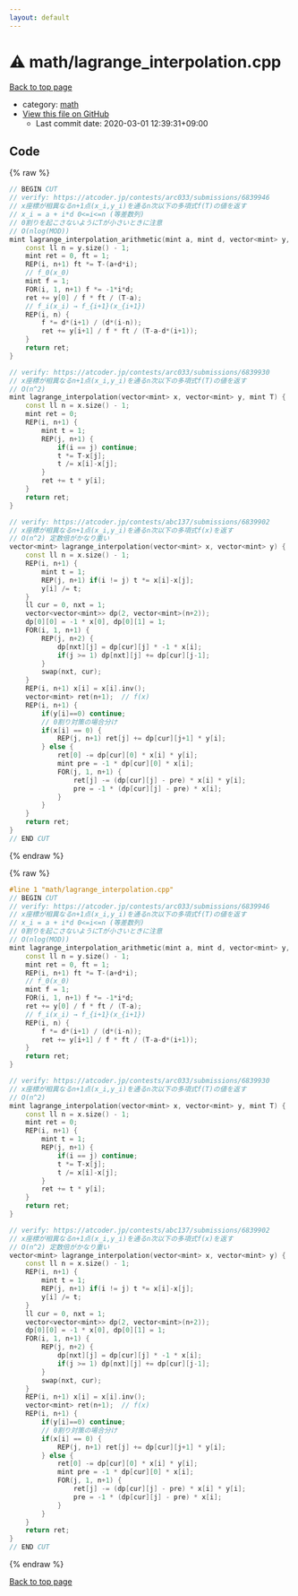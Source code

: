 ```yaml
---
layout: default
---
```


<!-- mathjax config similar to math.stackexchange -->
<script type="text/javascript" async
  src="https://cdnjs.cloudflare.com/ajax/libs/mathjax/2.7.5/MathJax.js?config=TeX-MML-AM_CHTML">
</script>
<script type="text/x-mathjax-config">
  MathJax.Hub.Config({
    TeX: { equationNumbers: { autoNumber: "AMS" }},
    tex2jax: {
      inlineMath: [ ['$','$'] ],
      processEscapes: true
    },
    "HTML-CSS": { matchFontHeight: false },
    displayAlign: "left",
    displayIndent: "2em"
  });
</script>

<script type="text/javascript" src="https://cdnjs.cloudflare.com/ajax/libs/jquery/3.4.1/jquery.min.js"></script>
<script src="https://cdn.jsdelivr.net/npm/jquery-balloon-js@1.1.2/jquery.balloon.min.js" integrity="sha256-ZEYs9VrgAeNuPvs15E39OsyOJaIkXEEt10fzxJ20+2I=" crossorigin="anonymous"></script>
<script type="text/javascript" src="../../assets/js/copy-button.js"></script>
<link rel="stylesheet" href="../../assets/css/copy-button.css" />


# :warning: math/lagrange_interpolation.cpp

<a href="../../index.html">Back to top page</a>

* category: <a href="../../index.html#7e676e9e663beb40fd133f5ee24487c2">math</a>
* <a href="{{ site.github.repository_url }}/blob/master/math/lagrange_interpolation.cpp">View this file on GitHub</a>
    - Last commit date: 2020-03-01 12:39:31+09:00




## Code

<a id="unbundled"></a>
{% raw %}
```cpp
// BEGIN CUT
// verify: https://atcoder.jp/contests/arc033/submissions/6839946
// x座標が相異なるn+1点(x_i,y_i)を通るn次以下の多項式f(T)の値を返す
// x_i = a + i*d 0<=i<=n (等差数列)
// 0割りを起こさないようにTが小さいときに注意
// O(nlog(MOD))
mint lagrange_interpolation_arithmetic(mint a, mint d, vector<mint> y, mint T) {
    const ll n = y.size() - 1;
    mint ret = 0, ft = 1;
    REP(i, n+1) ft *= T-(a+d*i);
    // f_0(x_0)
    mint f = 1;
    FOR(i, 1, n+1) f *= -1*i*d;
    ret += y[0] / f * ft / (T-a);
    // f_i(x_i) → f_{i+1}(x_{i+1})
    REP(i, n) {
        f *= d*(i+1) / (d*(i-n));
        ret += y[i+1] / f * ft / (T-a-d*(i+1));
    }
    return ret;
}

// verify: https://atcoder.jp/contests/arc033/submissions/6839930
// x座標が相異なるn+1点(x_i,y_i)を通るn次以下の多項式f(T)の値を返す
// O(n^2)
mint lagrange_interpolation(vector<mint> x, vector<mint> y, mint T) {
    const ll n = x.size() - 1;
    mint ret = 0;
    REP(i, n+1) {
        mint t = 1;
        REP(j, n+1) {
            if(i == j) continue;
            t *= T-x[j];
            t /= x[i]-x[j];
        }
        ret += t * y[i];
    }
    return ret;
}

// verify: https://atcoder.jp/contests/abc137/submissions/6839902
// x座標が相異なるn+1点(x_i,y_i)を通るn次以下の多項式f(x)を返す
// O(n^2) 定数倍がかなり重い
vector<mint> lagrange_interpolation(vector<mint> x, vector<mint> y) {
    const ll n = x.size() - 1;
    REP(i, n+1) {
        mint t = 1;
        REP(j, n+1) if(i != j) t *= x[i]-x[j];
        y[i] /= t;
    }
    ll cur = 0, nxt = 1;
    vector<vector<mint>> dp(2, vector<mint>(n+2));
    dp[0][0] = -1 * x[0], dp[0][1] = 1;
    FOR(i, 1, n+1) {
        REP(j, n+2) {
            dp[nxt][j] = dp[cur][j] * -1 * x[i];
            if(j >= 1) dp[nxt][j] += dp[cur][j-1];
        }
        swap(nxt, cur);
    }
    REP(i, n+1) x[i] = x[i].inv();
    vector<mint> ret(n+1);  // f(x)
    REP(i, n+1) {
        if(y[i]==0) continue;
        // 0割り対策の場合分け
        if(x[i] == 0) {
            REP(j, n+1) ret[j] += dp[cur][j+1] * y[i];
        } else {
            ret[0] -= dp[cur][0] * x[i] * y[i];
            mint pre = -1 * dp[cur][0] * x[i];
            FOR(j, 1, n+1) {
                ret[j] -= (dp[cur][j] - pre) * x[i] * y[i];
                pre = -1 * (dp[cur][j] - pre) * x[i];
            }
        }
    }
    return ret;
}
// END CUT
```
{% endraw %}

<a id="bundled"></a>
{% raw %}
```cpp
#line 1 "math/lagrange_interpolation.cpp"
// BEGIN CUT
// verify: https://atcoder.jp/contests/arc033/submissions/6839946
// x座標が相異なるn+1点(x_i,y_i)を通るn次以下の多項式f(T)の値を返す
// x_i = a + i*d 0<=i<=n (等差数列)
// 0割りを起こさないようにTが小さいときに注意
// O(nlog(MOD))
mint lagrange_interpolation_arithmetic(mint a, mint d, vector<mint> y, mint T) {
    const ll n = y.size() - 1;
    mint ret = 0, ft = 1;
    REP(i, n+1) ft *= T-(a+d*i);
    // f_0(x_0)
    mint f = 1;
    FOR(i, 1, n+1) f *= -1*i*d;
    ret += y[0] / f * ft / (T-a);
    // f_i(x_i) → f_{i+1}(x_{i+1})
    REP(i, n) {
        f *= d*(i+1) / (d*(i-n));
        ret += y[i+1] / f * ft / (T-a-d*(i+1));
    }
    return ret;
}

// verify: https://atcoder.jp/contests/arc033/submissions/6839930
// x座標が相異なるn+1点(x_i,y_i)を通るn次以下の多項式f(T)の値を返す
// O(n^2)
mint lagrange_interpolation(vector<mint> x, vector<mint> y, mint T) {
    const ll n = x.size() - 1;
    mint ret = 0;
    REP(i, n+1) {
        mint t = 1;
        REP(j, n+1) {
            if(i == j) continue;
            t *= T-x[j];
            t /= x[i]-x[j];
        }
        ret += t * y[i];
    }
    return ret;
}

// verify: https://atcoder.jp/contests/abc137/submissions/6839902
// x座標が相異なるn+1点(x_i,y_i)を通るn次以下の多項式f(x)を返す
// O(n^2) 定数倍がかなり重い
vector<mint> lagrange_interpolation(vector<mint> x, vector<mint> y) {
    const ll n = x.size() - 1;
    REP(i, n+1) {
        mint t = 1;
        REP(j, n+1) if(i != j) t *= x[i]-x[j];
        y[i] /= t;
    }
    ll cur = 0, nxt = 1;
    vector<vector<mint>> dp(2, vector<mint>(n+2));
    dp[0][0] = -1 * x[0], dp[0][1] = 1;
    FOR(i, 1, n+1) {
        REP(j, n+2) {
            dp[nxt][j] = dp[cur][j] * -1 * x[i];
            if(j >= 1) dp[nxt][j] += dp[cur][j-1];
        }
        swap(nxt, cur);
    }
    REP(i, n+1) x[i] = x[i].inv();
    vector<mint> ret(n+1);  // f(x)
    REP(i, n+1) {
        if(y[i]==0) continue;
        // 0割り対策の場合分け
        if(x[i] == 0) {
            REP(j, n+1) ret[j] += dp[cur][j+1] * y[i];
        } else {
            ret[0] -= dp[cur][0] * x[i] * y[i];
            mint pre = -1 * dp[cur][0] * x[i];
            FOR(j, 1, n+1) {
                ret[j] -= (dp[cur][j] - pre) * x[i] * y[i];
                pre = -1 * (dp[cur][j] - pre) * x[i];
            }
        }
    }
    return ret;
}
// END CUT

```
{% endraw %}

<a href="../../index.html">Back to top page</a>

